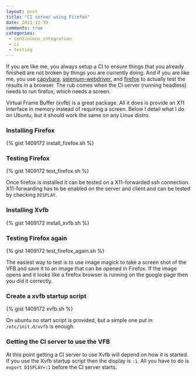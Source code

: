```yaml
---
layout: post
title: "CI server using Firefox"
date: 2011-11-30
comments: true
categories:
 - continuous_integration
 - ci
 - testing
---
```


If you are like me, you always setup a CI to ensure things that you already finished are not broken by things you are currently doing. And if you are like me, you use [capybara](http://github.com/jnicklas/capybara), [selenium-webdriver](http://github.com/lanej/selenium-webdriver), and [firefox](http://www.mozilla.org/en-US/firefox/new/) to actually test the results in a browser. The rub comes when the CI server (running headless) needs to run firefox, which needs a screen.

Virtual Frame Buffer (xvfb) is a great package. All it does is provide an X11 interface in memory instead of requiring a screen. Below I detail what I do on Ubuntu, but it should work the same on any Linux distro.

<!-- more -->

### Installing Firefox
{% gist 1409172 install_firefox.sh %}

### Testing Firefox
{% gist 1409172 test_firefox.sh %}

Once firefox is installed it can be tested on a X11-forwarded ssh connection. X11-forwarding has to be enabled on the server and client and can be tested by checking `DISPLAY`.

### Installing Xvfb
{% gist 1409172 install_xvfb.sh %}

### Testing Firefox again 
{% gist 1409172 test_firefox_again.sh %}

The easiest way to test is to use image magick to take a screen shot of the VFB and save it to an image that can be opened in Firefox. If the image opens and it looks like a firefox browser is running on the google page then you did it correctly.

### Create a xvfb startup script
{% gist 1409172 xvfb.sh %}

On ubuntu no start script is provided, but a simple one put in `/etc/init.d/xvfb` is enough.

### Getting the CI server to use the VFB
At this point getting a CI server to use Xvfb will depend on how it is started. If you use the Xvfb startup script then the display is `:1`. All you have to do is `export DISPLAY=:1` before the CI server starts.

